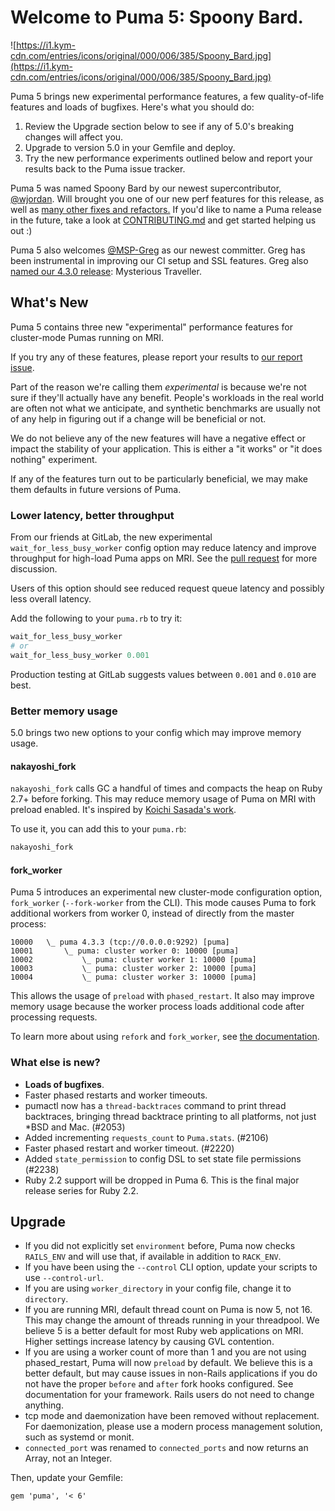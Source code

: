 # Welcome to Puma 5: Spoony Bard.

![https://i1.kym-cdn.com/entries/icons/original/000/006/385/Spoony_Bard.jpg](https://i1.kym-cdn.com/entries/icons/original/000/006/385/Spoony_Bard.jpg) 

Puma 5 brings new experimental performance features, a few quality-of-life features and loads of bugfixes. Here's what you should do:

1. Review the Upgrade section below to see if any of 5.0's breaking changes will affect you.
2. Upgrade to version 5.0 in your Gemfile and deploy.
3. Try the new performance experiments outlined below and report your results back to the Puma issue tracker.

Puma 5 was named Spoony Bard by our newest supercontributor, [@wjordan](https://github.com/puma/puma/commits?author=wjordan). Will brought you one of our new perf features for this release, as well as [many other fixes and refactors.](https://github.com/puma/puma/commits?author=wjordan) If you'd like to name a Puma release in the future, take a look at [CONTRIBUTING.md](https://github.com/puma/puma/blob/master/CONTRIBUTING.md) and get started helping us out :)

Puma 5 also welcomes [@MSP-Greg](https://github.com/puma/puma/commits?author=MSP-Greg) as our newest committer. Greg has been instrumental in improving our CI setup and SSL features. Greg also [named our 4.3.0 release](https://github.com/puma/puma/releases/tag/v4.3.0): Mysterious Traveller.

## What's New

Puma 5 contains three new "experimental" performance features for cluster-mode Pumas running on MRI.

If you try any of these features, please report your results to [our report issue](https://github.com/puma/puma/issues/2258).

Part of the reason we're calling them _experimental_ is because we're not sure if they'll actually have any benefit. People's workloads in the real world are often not what we anticipate, and synthetic benchmarks are usually not of any help in figuring out if a change will be beneficial or not.

We do not believe any of the new features will have a negative effect or impact the stability of your application. This is either a "it works" or "it does nothing" experiment.

If any of the features turn out to be particularly beneficial, we may make them defaults in future versions of Puma.

### Lower latency, better throughput

From our friends at GitLab, the new experimental `wait_for_less_busy_worker` config option may reduce latency and improve throughput for high-load Puma apps on MRI. See the [pull request](https://github.com/puma/puma/pull/2079) for more discussion.

Users of this option should see reduced request queue latency and possibly less overall latency.

Add the following to your `puma.rb` to try it:

```ruby 
wait_for_less_busy_worker
# or 
wait_for_less_busy_worker 0.001
```

Production testing at GitLab suggests values between `0.001` and `0.010` are best.

### Better memory usage

5.0 brings two new options to your config which may improve memory usage.

#### nakayoshi_fork

`nakayoshi_fork` calls GC a handful of times and compacts the heap on Ruby 2.7+ before forking. This may reduce memory usage of Puma on MRI with preload enabled. It's inspired by [Koichi Sasada's work](https://github.com/ko1/nakayoshi_fork).

To use it, you can add this to your `puma.rb`:

```ruby 
nakayoshi_fork
```

#### fork_worker

Puma 5 introduces an experimental new cluster-mode configuration option, `fork_worker` (`--fork-worker` from the CLI). This mode causes Puma to fork additional workers from worker 0, instead of directly from the master process:

```
10000   \_ puma 4.3.3 (tcp://0.0.0.0:9292) [puma]
10001       \_ puma: cluster worker 0: 10000 [puma]
10002           \_ puma: cluster worker 1: 10000 [puma]
10003           \_ puma: cluster worker 2: 10000 [puma]
10004           \_ puma: cluster worker 3: 10000 [puma]
```

This allows the usage of `preload` with `phased_restart`. It also may improve memory usage because the worker process loads additional code after processing requests.

To learn more about using `refork` and `fork_worker`, see [the documentation](https://github.com/puma/puma/blob/master/docs/fork_worker.md).

### What else is new?

* **Loads of bugfixes**.
* Faster phased restarts and worker timeouts.
* pumactl now has a `thread-backtraces` command to print thread backtraces, bringing thread backtrace printing to all platforms, not just *BSD and Mac. (#2053)
* Added incrementing `requests_count` to `Puma.stats`. (#2106)
* Faster phased restart and worker timeout. (#2220)
* Added `state_permission` to config DSL to set state file permissions (#2238)
* Ruby 2.2 support will be dropped in Puma 6. This is the final major release series for Ruby 2.2.

## Upgrade

* If you did not explicitly set `environment` before, Puma now checks `RAILS_ENV` and will use that, if available in addition to `RACK_ENV`.
* If you have been using the `--control` CLI option, update your scripts to use `--control-url`.
* If you are using `worker_directory` in your config file, change it to `directory`.
* If you are running MRI, default thread count on Puma is now 5, not 16. This may change the amount of threads running in your threadpool. We believe 5 is a better default for most Ruby web applications on MRI. Higher settings increase latency by causing GVL contention.
* If you are using a worker count of more than 1 and you are not using phased_restart, Puma will now `preload` by default. We believe this is a better default, but may cause issues in non-Rails applications if you do not have the proper `before` and `after` fork hooks configured. See documentation for your framework. Rails users do not need to change anything.
* tcp mode and daemonization have been removed without replacement. For daemonization, please use a modern process management solution, such as systemd or monit.
* `connected_port` was renamed to `connected_ports` and now returns an Array, not an Integer.

Then, update your Gemfile:

`gem 'puma', '< 6'`

